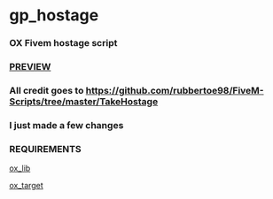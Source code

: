 # gp_hostage
### OX Fivem hostage script
### [PREVIEW](https://streamable.com/asf9q8)

### All credit goes to https://github.com/rubbertoe98/FiveM-Scripts/tree/master/TakeHostage 
### I just made a few changes

### REQUIREMENTS
[ox_lib](https://github.com/overextended/ox_lib)

[ox_target](https://github.com/overextended/ox_target)
